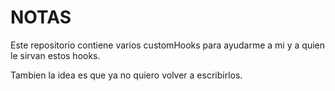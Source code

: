 # NOTAS

Este repositorio contiene varios customHooks para ayudarme a mi y a quien le sirvan estos hooks.

Tambien la idea es que ya no quiero volver a escribirlos.
